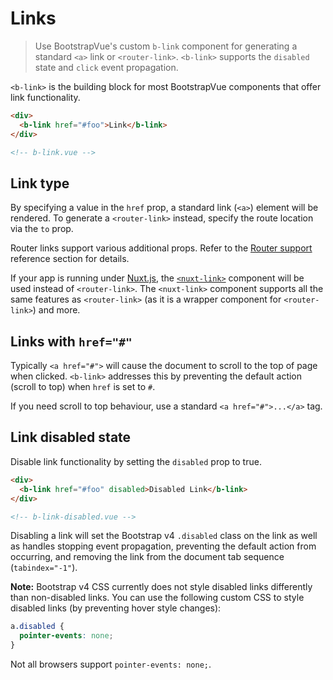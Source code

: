 # Links

> Use BootstrapVue's custom `b-link` component for generating a standard `<a>` link or
> `<router-link>`. `<b-link>` supports the `disabled` state and `click` event propagation.

`<b-link>` is the building block for most BootstrapVue components that offer link functionality.

```html
<div>
  <b-link href="#foo">Link</b-link>
</div>

<!-- b-link.vue -->
```

## Link type

By specifying a value in the `href` prop, a standard link (`<a>`) element will be rendered. To
generate a `<router-link>` instead, specify the route location via the `to` prop.

Router links support various additional props. Refer to the
[Router support](/docs/reference/router-links) reference section for details.

If your app is running under [Nuxt.js](https://nuxtjs.org), the
[`<nuxt-link>`](https://nuxtjs.org/api/components-nuxt-link) component will be used instead of
`<router-link>`. The `<nuxt-link>` component supports all the same features as `<router-link>` (as
it is a wrapper component for `<router-link>`) and more.

## Links with `href="#"`

Typically `<a href="#">` will cause the document to scroll to the top of page when clicked.
`<b-link>` addresses this by preventing the default action (scroll to top) when `href` is set to
`#`.

If you need scroll to top behaviour, use a standard `<a href="#">...</a>` tag.

## Link disabled state

Disable link functionality by setting the `disabled` prop to true.

```html
<div>
  <b-link href="#foo" disabled>Disabled Link</b-link>
</div>

<!-- b-link-disabled.vue -->
```

Disabling a link will set the Bootstrap v4 `.disabled` class on the link as well as handles stopping
event propagation, preventing the default action from occurring, and removing the link from the
document tab sequence (`tabindex="-1"`).

**Note:** Bootstrap v4 CSS currently does not style disabled links differently than non-disabled
links. You can use the following custom CSS to style disabled links (by preventing hover style
changes):

```css
a.disabled {
  pointer-events: none;
}
```

Not all browsers support `pointer-events: none;`.

<!-- Component reference added automatically from component package.json -->
